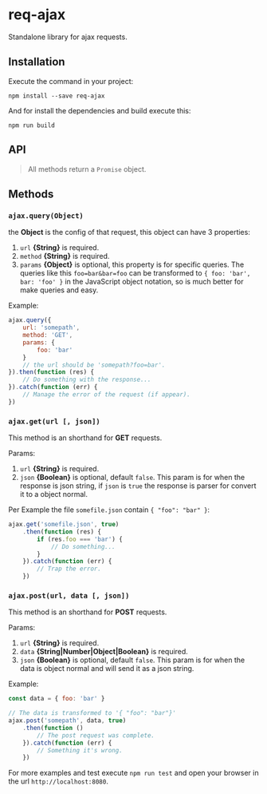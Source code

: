 # req-ajax

Standalone library for ajax requests.

## Installation

Execute the command in your project:

`npm install --save req-ajax`

And for install the dependencies and build execute this:

`npm run build`

## API

> All methods return a `Promise` object.

## Methods

### `ajax.query(Object)`

the **Object** is the config of that request, this object can have 3 properties:


1.  `url` **{String}** is required.
2.  `method` **{String}** is required.
3.  `params` **{Object}** is optional, this property is for specific queries. The queries like this `foo=bar&bar=foo` can be transformed to `{ foo: 'bar', bar: 'foo' }` in the JavaScript object notation, so is much better for make queries and easy.

Example:

```javascript
ajax.query({
    url: 'somepath',
    method: 'GET',
    params: {
        foo: 'bar'
    }
    // the url should be 'somepath?foo=bar'.
}).then(function (res) {
    // Do something with the response...
}).catch(function (err) {
    // Manage the error of the request (if appear).
})
```

### `ajax.get(url [, json])`

This method is an shorthand for **GET** requests.

Params:

1.  `url` **{String}** is required.
2.  `json` **{Boolean}** is optional, default `false`. This param is for when the response is json string, if `json` is `true` the response is parser for convert it to a object normal.

Per Example the file `somefile.json` contain `{ "foo": "bar" }`:

```javascript
ajax.get('somefile.json', true)
    .then(function (res) {
        if (res.foo === 'bar') {
            // Do something...
        }
    }).catch(function (err) {
        // Trap the error.
    })
```

### `ajax.post(url, data [, json])`

This method is an shorthand for **POST** requests.

Params:

1.  `url` **{String}** is required.
2.  `data` **{String|Number|Object|Boolean}** is required.
3.  `json` **{Boolean}** is optional, default `false`. This param is for when the data is object normal and will send it as a json string.

Example:

```javascript
const data = { foo: 'bar' }

// The data is transformed to '{ "foo": "bar"}'
ajax.post('somepath', data, true)
    .then(function ()
        // The post request was complete.
    }).catch(function (err) {
        // Something it's wrong.
    })
```

For more examples and test execute `npm run test` and open your browser in the url `http://localhost:8080`.
